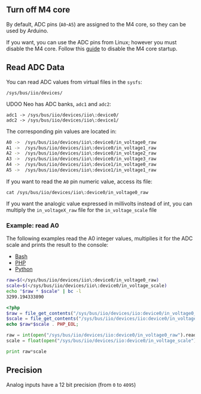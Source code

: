## Turn off M4 core
By default, ADC pins (`A0`-`A5`) are assigned to the M4 core, so they can be used by Arduino.

If you want, you can use the ADC pins from Linux; however you must disable the M4 core. Follow this [guide](../Cookbook_Linux/Turn_off_M4_Arduino_core.html) to disable the M4 core startup.


## Read ADC Data
You can read ADC values from virtual files in the `sysfs`:

    /sys/bus/iio/devices/


UDOO Neo has ADC banks, `adc1` and `adc2`:

    adc1 -> /sys/bus/iio/devices/iio\:device0/
    adc2 -> /sys/bus/iio/devices/iio\:device1/

The corresponding pin values are located in:

``` bash
A0 ->  /sys/bus/iio/devices/iio\:device0/in_voltage0_raw
A1 ->  /sys/bus/iio/devices/iio\:device0/in_voltage1_raw
A2 ->  /sys/bus/iio/devices/iio\:device0/in_voltage2_raw
A3 ->  /sys/bus/iio/devices/iio\:device0/in_voltage3_raw
A4 ->  /sys/bus/iio/devices/iio\:device1/in_voltage0_raw
A5 ->  /sys/bus/iio/devices/iio\:device1/in_voltage1_raw
```

If you want to read the `A0` pin numeric value, access its file:

    cat /sys/bus/iio/devices/iio\:device0/in_voltage0_raw

If you want the analogic value expressed in millivolts instead of int, you can multiply the `in_voltageX_raw` file for the `in_voltage_scale` file


### Example: read A0

The following examples read the A0 integer values, multiplies it for the ADC scale and prints the result to the console:

<div>
 <ul id="adc-examples" class="nav nav-tabs" role="tablist">
  <li role="presentation" class="active"><a href="#bash-example" aria-controls="bash" role="tab" data-toggle="tab">Bash</a></li>
  <li role="presentation"><a href="#php-example" aria-controls="php" role="tab" data-toggle="tab">PHP</a></li>
  <li role="presentation"><a href="#python-example" aria-controls="python" role="tab" data-toggle="tab">Python</a></li>
 </ul>

 <div class="tab-content">
  <div role="tabpanel" class="tab-pane active" id="bash-example">

``` bash
raw=$(</sys/bus/iio/devices/iio\:device0/in_voltage0_raw)
scale=$(</sys/bus/iio/devices/iio\:device0/in_voltage_scale)
echo "$raw * $scale" | bc -l 
3299.194333890
```

  </div>
  <div role="tabpanel" class="tab-pane" id="php-example">

``` php
<?php
$raw = file_get_contents("/sys/bus/iio/devices/iio:device0/in_voltage0_raw");
$scale = file_get_contents("/sys/bus/iio/devices/iio:device0/in_voltage_scale");
echo $raw*$scale . PHP_EOL;
```

  </div>
  <div role="tabpanel" class="tab-pane" id="python-example">

``` python
raw = int(open("/sys/bus/iio/devices/iio:device0/in_voltage0_raw").read())
scale = float(open("/sys/bus/iio/devices/iio:device0/in_voltage_scale").read())

print raw*scale
```

  </div>
 </div>
</div>
<script>
$('#adc-examples a').click(function (e) {
  e.preventDefault()
  $(this).tab('show')
})
</script>








## Precision 
Analog inputs have a 12 bit precision (from `0` to `4095`)
